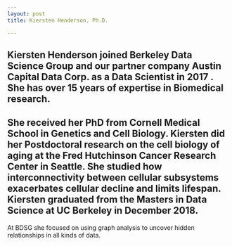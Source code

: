 ```yaml
---
layout: post
title: Kiersten Henderson, Ph.D.

---
```


Kiersten Henderson joined Berkeley Data Science Group and
our partner company Austin Capital Data Corp. as a Data Scientist in
2017 . She has over 15 years of expertise in Biomedical research.
----
She received her PhD from Cornell Medical School in Genetics and Cell
Biology. Kiersten did her Postdoctoral research on the cell biology of
aging at the Fred Hutchinson Cancer Research Center in Seattle. She
studied how interconnectivity between cellular subsystems exacerbates
cellular decline and limits lifespan. Kiersten graduated from the
Masters in Data Science at UC Berkeley in December 2018. 
----
At BDSG she focused on using graph analysis to uncover hidden relationships in
all kinds of data.